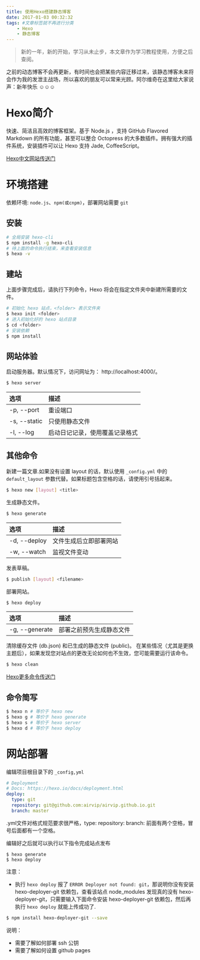 ```yaml
---
title: 使用Hexo搭建静态博客
date: 2017-01-03 00:32:32
tags: #文章标签就不再进行分类
    - Hexo
    - 静态博客
---
```

> 新的一年，新的开始，学习从未止步，本文章作为学习教程使用，方便之后查阅。

之前的动态博客不会再更新，有时间也会把某些内容迁移过来，该静态博客未来将会作为我的发泄主战场，所以喜欢的朋友可以常来光顾。阿尔维奇在这里给大家说声：新年快乐 ☺☺☺
<!-- more -->

# Hexo简介

快速、简洁且高效的博客框架。基于 Node.js ，支持 GitHub Flavored Markdown 的所有功能，甚至可以整合 Octopress 的大多数插件。拥有强大的插件系统，安装插件可以让 Hexo 支持 Jade, CoffeeScript。


[Hexo中文网站传送门](https://hexo.io/zh-cn/)

# 环境搭建

依赖环境: `node.js`、`npm(或cnpm)`，部署网站需要 `git`

## 安装

``` bash
# 全局安装 hexo-cli
$ npm install -g hexo-cli
# 待上面的命令执行结束，来查看安装信息
$ hexo -v 
```

## 建站

上面步骤完成后，请执行下列命令，Hexo 将会在指定文件夹中新建所需要的文件。

``` bash
# 初始化 hexo 站点，<folder> 表示文件夹
$ hexo init <folder>
# 进入初始化好的 hexo 站点目录
$ cd <folder>
# 安装依赖
$ npm install
```

## 网站体验

启动服务器。默认情况下，访问网址为： http://localhost:4000/。

``` bash
$ hexo server		
```



| 选项 | 描述 |
|:-----|:-----|
| -p, --port | 重设端口 |
| -s, --static | 只使用静态文件 |
| -l, --log | 启动日记记录，使用覆盖记录格式 |


## 其他命令

新建一篇文章.如果没有设置 layout 的话，默认使用 `_config.yml` 中的 `default_layout` 参数代替。如果标题包含空格的话，请使用引号括起来。
``` bash
$ hexo new [layout] <title>
```

生成静态文件。
``` bash
$ hexo generate
```

| 选项 | 描述 |
|:-----|:-----|
| -d, --deploy | 文件生成后立即部署网站 |
| -w, --watch | 监视文件变动 |

发表草稿。
``` bash
$ publish [layout] <filename>
```

部署网站。
``` bash
$ hexo deploy
```

| 选项 | 描述 |
|:-----|:-----|
| -g, --generate | 部署之前预先生成静态文件 |

清除缓存文件 (db.json) 和已生成的静态文件 (public)。
在某些情况（尤其是更换主题后），如果发现您对站点的更改无论如何也不生效，您可能需要运行该命令。
``` bash
$ hexo clean
```

[Hexo更多命令传送门](https://hexo.io/zh-cn/docs/commands.html)

## 命令简写
``` bash
$ hexo n # 等价于 hexo new
$ hexo g # 等价于 hexo generate
$ hexo s # 等价于 hexo server
$ hexo d # 等价于 hexo deploy
```

# 网站部署

编辑项目根目录下的 `_config,yml`

``` yml
# Deployment
# Docs: https://hexo.io/docs/deployment.html
deploy:
  type: git
  repository: git@github.com:airvip/airvip.github.io.git
  branch: master
```
.yml文件对格式规范要求很严格，type: repository: branch: 前面有两个空格，冒号后面都有一个空格。

编辑好之后就可以执行以下指令完成站点发布

```
$ hexo generate
$ hexo deploy
```

注意：

* 执行 `hexo deploy` 报了 `ERROR Deployer not found: git`，那说明你没有安装 hexo-deployer-git 依赖包，查看该站点 node_modules 发现真的没有 hexo-deployer-git，只需要输入下面命令安装 hexo-deployer-git 依赖包，然后再执行 `hexo deploy` 就能上传成功了.
``` bash
$ npm install hexo-deployer-git --save
```

说明：

* 需要了解如何部署 ssh 公钥
* 需要了解如何设置 github pages